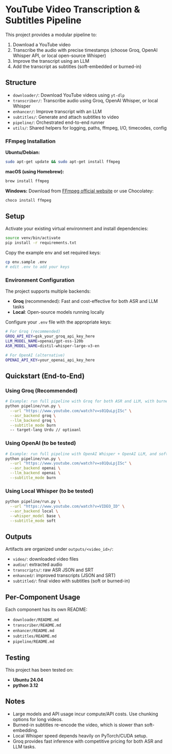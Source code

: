 # YouTube Video Transcription & Subtitles Pipeline

This project provides a modular pipeline to:

1. Download a YouTube video
2. Transcribe the audio with precise timestamps (choose Groq, OpenAI Whisper API, or local open-source Whisper)
3. Improve the transcript using an LLM
4. Add the transcript as subtitles (soft-embedded or burned-in)

## Structure

- `downloader/`: Download YouTube videos using `yt-dlp`
- `transcriber/`: Transcribe audio using Groq, OpenAI Whisper, or local Whisper
- `enhancer/`: Improve transcript with an LLM
- `subtitles/`: Generate and attach subtitles to video
- `pipeline/`: Orchestrated end-to-end runner
- `utils/`: Shared helpers for logging, paths, ffmpeg, I/O, timecodes, config


### FFmpeg Installation

**Ubuntu/Debian:**
```bash
sudo apt-get update && sudo apt-get install ffmpeg
```

**macOS (using Homebrew):**
```bash
brew install ffmpeg
```

**Windows:**
Download from [FFmpeg official website](https://ffmpeg.org/download.html) or use Chocolatey:
```bash
choco install ffmpeg
```

## Setup

Activate your existing virtual environment and install dependencies:

```bash
source venv/bin/activate
pip install -r requirements.txt
```

Copy the example env and set required keys:

```bash
cp env.sample .env
# edit .env to add your keys
```

### Environment Configuration

The project supports multiple backends:

- **Groq** (recommended): Fast and cost-effective for both ASR and LLM tasks
- **Local**: Open-source models running locally

Configure your `.env` file with the appropriate keys:

```bash
# For Groq (recommended)
GROQ_API_KEY=gsk_your_groq_api_key_here
LLM_MODEL_NAME=openai/gpt-oss-120b
ASR_MODEL_NAME=distil-whisper-large-v3-en

# For OpenAI (alternative)
OPENAI_API_KEY=your_openai_api_key_here
```

## Quickstart (End-to-End)

### Using Groq (Recommended)

```bash
# Example: run full pipeline with Groq for both ASR and LLM, with burned-in subtitles
python pipeline/run.py \
  --url "https://www.youtube.com/watch?v=s01QuLpjISc" \
  --asr_backend groq \
  --llm_backend groq \
  --subtitle_mode burn
  -- target-lang Urdu // optioanl
```

### Using OpenAI (to be tested)

```bash
# Example: run full pipeline with OpenAI Whisper + OpenAI LLM, and soft-embed subtitles
python pipeline/run.py \
  --url "https://www.youtube.com/watch?v=s01QuLpjISc" \
  --asr_backend openai \
  --llm_backend openai \
  --subtitle_mode burn
```

### Using Local Whisper  (to be tested)

```bash
python pipeline/run.py \
  --url "https://www.youtube.com/watch?v=VIDEO_ID" \
  --asr_backend local \
  --whisper_model base \
  --subtitle_mode soft
```

## Outputs

Artifacts are organized under `outputs/<video_id>/`:

- `video/`: downloaded video files
- `audio/`: extracted audio
- `transcripts/`: raw ASR JSON and SRT
- `enhanced/`: improved transcripts (JSON and SRT)
- `subtitled/`: final video with subtitles (soft or burned-in)

## Per-Component Usage

Each component has its own README:

- `downloader/README.md`
- `transcriber/README.md`
- `enhancer/README.md`
- `subtitles/README.md`
- `pipeline/README.md`

## Testing

This project has been tested on:
- **Ubuntu 24.04** 
- **python 3.12** 

## Notes

- Large models and API usage incur compute/API costs. Use chunking options for long videos.
- Burned-in subtitles re-encode the video, which is slower than soft-embedding.
- Local Whisper speed depends heavily on PyTorch/CUDA setup.
- Groq provides fast inference with competitive pricing for both ASR and LLM tasks.
